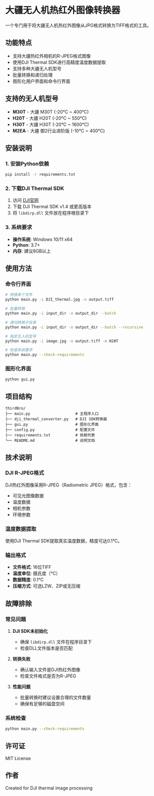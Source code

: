 # 大疆无人机热红外图像转换器

一个专门用于将大疆无人机热红外图像从JPG格式转换为TIFF格式的工具。

## 功能特点

- 支持大疆热红外相机的R-JPEG格式图像
- 使用DJI Thermal SDK进行高精度温度数据提取
- 支持多种大疆无人机型号
- 批量转换和递归处理
- 图形化用户界面和命令行界面

## 支持的无人机型号

- **M30T** - 大疆 M30T (-20°C ~ 400°C)
- **H20T** - 大疆 H20T (-20°C ~ 550°C)
- **H30T** - 大疆 H30T (-20°C ~ 1600°C)
- **M2EA** - 大疆 御2行业进阶版 (-10°C ~ 400°C)

## 安装说明

### 1. 安装Python依赖

```bash
pip install -r requirements.txt
```

### 2. 下载DJI Thermal SDK

1. 访问 [DJI官网](https://www.dji.com/cn/downloads/softwares/dji-thermal-sdk)
2. 下载 DJI Thermal SDK v1.4 或更高版本
3. 将 `libdirp.dll` 文件放在程序根目录下

### 3. 系统要求

- **操作系统**: Windows 10/11 x64
- **Python**: 3.7+
- **内存**: 建议8GB以上

## 使用方法

### 命令行界面

```bash
# 转换单个文件
python main.py -i DJI_thermal.jpg -o output.tiff

# 批量转换
python main.py -i input_dir -o output_dir --batch

# 递归转换子目录
python main.py -i input_dir -o output_dir --batch --recursive

# 指定无人机型号
python main.py -i image.jpg -o output.tiff -m H20T

# 检查系统要求
python main.py --check-requirements
```

### 图形化界面

```bash
python gui.py
```

## 项目结构

```
thirdBro/
├── main.py                    # 主程序入口
├── dji_thermal_converter.py   # DJI SDK转换器
├── gui.py                     # 图形化界面
├── config.py                  # 配置文件
├── requirements.txt           # 依赖列表
└── README.md                  # 说明文档
```

## 技术说明

### DJI R-JPEG格式

DJI热红外图像采用R-JPEG（Radiometric JPEG）格式，包含：
- 可见光图像数据
- 温度数据
- 相机参数
- 环境参数

### 温度数据提取

使用DJI Thermal SDK提取真实温度数据，精度可达0.1°C。

### 输出格式

- **文件格式**: 16位TIFF
- **温度单位**: 摄氏度（°C）
- **数据精度**: 0.1°C
- **压缩方式**: 可选LZW、ZIP或无压缩

## 故障排除

### 常见问题

1. **DJI SDK未初始化**
   - 确保 `libdirp.dll` 文件在程序目录下
   - 检查DLL文件版本是否匹配

2. **转换失败**
   - 确认输入文件是DJI热红外图像
   - 检查文件格式是否为R-JPEG

3. **性能问题**
   - 批量转换时建议设置合理的文件数量
   - 确保有足够的磁盘空间

### 系统检查

```bash
python main.py --check-requirements
```

## 许可证

MIT License

## 作者

Created for DJI thermal image processing 